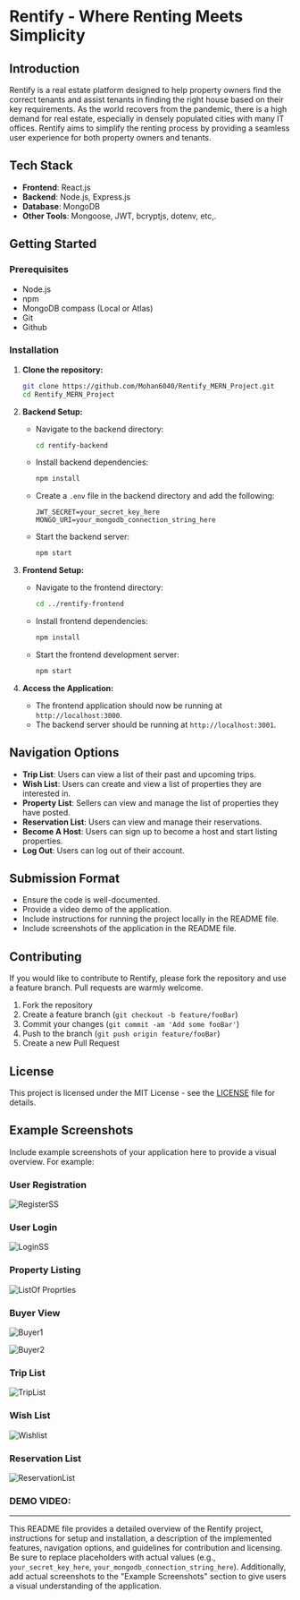 # Rentify - Where Renting Meets Simplicity

## Introduction

Rentify is a real estate platform designed to help property owners find the correct tenants and assist tenants in finding the right house based on their key requirements. As the world recovers from the pandemic, there is a high demand for real estate, especially in densely populated cities with many IT offices. Rentify aims to simplify the renting process by providing a seamless user experience for both property owners and tenants.

## Tech Stack

- **Frontend**: React.js
- **Backend**: Node.js, Express.js
- **Database**: MongoDB
- **Other Tools**: Mongoose, JWT, bcryptjs, dotenv, etc,.

## Getting Started

### Prerequisites

- Node.js
- npm 
- MongoDB  compass (Local or Atlas)
- Git
- Github

### Installation

1. **Clone the repository:**

   ```bash
   git clone https://github.com/Mohan6040/Rentify_MERN_Project.git
   cd Rentify_MERN_Project
   ```

2. **Backend Setup:**

   - Navigate to the backend directory:

     ```bash
     cd rentify-backend
     ```

   - Install backend dependencies:

     ```bash
     npm install
     ```

   - Create a `.env` file in the backend directory and add the following:

     ```env
     JWT_SECRET=your_secret_key_here
     MONGO_URI=your_mongodb_connection_string_here
     ```

   - Start the backend server:

     ```bash
     npm start
     ```

3. **Frontend Setup:**

   - Navigate to the frontend directory:

     ```bash
     cd ../rentify-frontend
     ```

   - Install frontend dependencies:

     ```bash
     npm install
     ```

   - Start the frontend development server:

     ```bash
     npm start
     ```

4. **Access the Application:**
   - The frontend application should now be running at `http://localhost:3000`.
   - The backend server should be running at `http://localhost:3001`.


## Navigation Options

- **Trip List**: Users can view a list of their past and upcoming trips.
- **Wish List**: Users can create and view a list of properties they are interested in.
- **Property List**: Sellers can view and manage the list of properties they have posted.
- **Reservation List**: Users can view and manage their reservations.
- **Become A Host**: Users can sign up to become a host and start listing properties.
- **Log Out**: Users can log out of their account.

## Submission Format

- Ensure the code is well-documented.
- Provide a video demo of the application.
- Include instructions for running the project locally in the README file.
- Include screenshots of the application in the README file.

## Contributing

If you would like to contribute to Rentify, please fork the repository and use a feature branch. Pull requests are warmly welcome.

1. Fork the repository
2. Create a feature branch (`git checkout -b feature/fooBar`)
3. Commit your changes (`git commit -am 'Add some fooBar'`)
4. Push to the branch (`git push origin feature/fooBar`)
5. Create a new Pull Request

## License

This project is licensed under the MIT License - see the [LICENSE](LICENSE) file for details.

## Example Screenshots

Include example screenshots of your application here to provide a visual overview. For example:

### User Registration

![RegisterSS](https://github.com/Mohan6040/Rentify_MERN_Project/assets/98705120/8052ab41-c957-457a-8f60-f9d2238004db)

### User Login

![LoginSS](https://github.com/Mohan6040/Rentify_MERN_Project/assets/98705120/5a30eb48-6c1e-4735-8e92-8f27aea0d0ae)



### Property Listing

![ListOf Proprties](https://github.com/Mohan6040/Rentify_MERN_Project/assets/98705120/494ed196-df11-4afd-8caa-69ebc0e2f550)


### Buyer View

![Buyer1](https://github.com/Mohan6040/Rentify_MERN_Project/assets/98705120/9d99046c-1c07-438d-93ec-dd732edc4a93)

![Buyer2](https://github.com/Mohan6040/Rentify_MERN_Project/assets/98705120/9a8c0919-62b7-498f-b89f-0b0c66289357)


### Trip List

![TripList](https://github.com/Mohan6040/Rentify_MERN_Project/assets/98705120/8fb78b25-b05d-4dc6-83e6-d0b423e160d2)


### Wish List

![Wishlist](https://github.com/Mohan6040/Rentify_MERN_Project/assets/98705120/cc959fb2-f947-44b7-85d6-fa8d54063432)


### Reservation List

![ReservationList](https://github.com/Mohan6040/Rentify_MERN_Project/assets/98705120/c037f4f6-95a0-44b6-a06e-234545d66282)


### DEMO VIDEO: 


---

This README file provides a detailed overview of the Rentify project, instructions for setup and installation, a description of the implemented features, navigation options, and guidelines for contribution and licensing. Be sure to replace placeholders with actual values (e.g., `your_secret_key_here`, `your_mongodb_connection_string_here`). Additionally, add actual screenshots to the "Example Screenshots" section to give users a visual understanding of the application.
